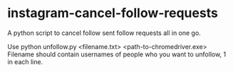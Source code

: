 # instagram-cancel-follow-requests
A python script to cancel follow sent follow requests all in one go.

Use python unfollow.py <filename.txt> <your-username> <your-password> <path-to-chromedriver.exe>
Filename should contain usernames of people who you want to unfollow, 1 in each line.
